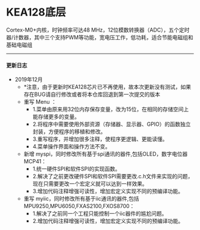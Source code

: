 # KEA128底层

Cortex-M0+内核，时钟频率可达48 MHz，12位模数转换器（ADC），五个定时器/计数器，其中三个支持PWM等功能，宽电压工作，低功耗，适合节能电磁组和基础电磁组

---

#### 更新日志
+ 2019年12月
	+ *注意，由于更新时KEA128芯片已不再使用，故本次更新没有测试，如果存在BUG请自行修改或者将本仓库回退到第一次提交的版本
	+ 重写 Menu ：
		+ 1.菜单由原来用32位内存保存变量，改为15位，在相同的存储空间上能存储更多的变量。
		+ 2.将程序中需要使用外部资源（存储器、显示器、GPIO）的函数独立封装，方便程序的移植和修改。
		+ 3.重写程序，并增加很多注释，使程序更逻辑、更能读懂。
		+ 4.菜单操作界面和操作方法不变。
	+ 新增 myspi，同时修改所有基于spi通讯的器件,包括OLED，数字电位器MCP41：
		+ 1.统一硬件SPI和软件SPI的实现函数。
		+ 2.解决了之前更改硬件SPI和软件SPI需要更改.c.h文件来实现的问题，现在只需要更改一个宏定义就可以达到一样效果。
		+ 3.增加代码注释增强可读性，增加宏定义实现不同的预编译功能。
	+ 重写 myiic，同时修改所有基于iic通讯的器件,包括MPU9250,MPU6050,FXAS2100,FXOS8700：
		+ 1.解决了之前同一个工程只能控制一个iic器件的尴尬问题。
		+ 2.增加代码注释增强可读性，增加宏定义实现不同的预编译功能。